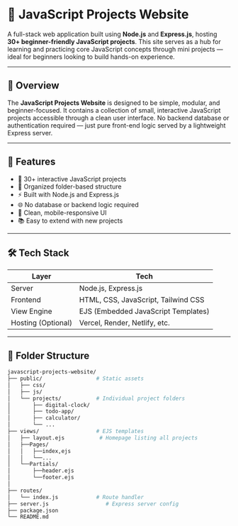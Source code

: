 # 🌟 JavaScript Projects Website

A full-stack web application built using **Node.js** and **Express.js**, hosting **30+ beginner-friendly JavaScript projects**. This site serves as a hub for learning and practicing core JavaScript concepts through mini projects — ideal for beginners looking to build hands-on experience.

---

## 📌 Overview

The **JavaScript Projects Website** is designed to be simple, modular, and beginner-focused. It contains a collection of small, interactive JavaScript projects accessible through a clean user interface. No backend database or authentication required — just pure front-end logic served by a lightweight Express server.

---


## 🚀 Features

- 🧩 30+ interactive JavaScript projects
- 📂 Organized folder-based structure
- ⚡ Built with Node.js and Express.js
- 🌐 No database or backend logic required
- 🎨 Clean, mobile-responsive UI
- 📚 Easy to extend with new projects

---

## 🛠️ Tech Stack

| Layer         | Tech                |
|---------------|---------------------|
| Server        | Node.js, Express.js |
| Frontend      | HTML, CSS, JavaScript, Tailwind CSS |
| View Engine   | EJS (Embedded JavaScript Templates) |
| Hosting (Optional) | Vercel, Render, Netlify, etc. |

---

## 📁 Folder Structure

```bash
javascript-projects-website/
├── public/                 # Static assets
│   ├── css/
│   ├── js/
│   └── projects/           # Individual project folders
│       ├── digital-clock/
│       ├── todo-app/
│       ├── calculator/
│       └── ...
├── views/                  # EJS templates
│   ├── layout.ejs           # Homepage listing all projects
│   ├──Pages/
│   │   ├──index,ejs
│   │   └──...
│   └──Partials/
│       ├──header.ejs
│       └──footer.ejs
│
├── routes/
│   └── index.js            # Route handler
├── server.js                  # Express server config
├── package.json
└── README.md




